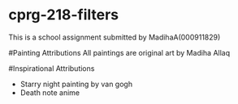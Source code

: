# cprg-218-filters
This is a school assignment submitted by MadihaA(000911829) 

#Painting Attributions
 All paintings are original art by Madiha Allaq


#Inspirational  Attributions
- Starry night painting by van gogh 
- Death note anime

